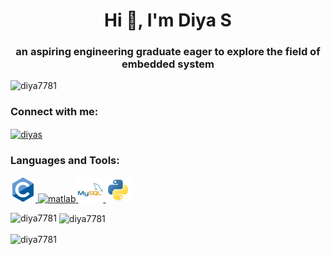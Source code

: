<h1 align="center">Hi 👋, I'm Diya S</h1>
<h3 align="center">an aspiring engineering graduate eager to explore the field of embedded system</h3>




<p align="left"> <img src="https://komarev.com/ghpvc/?username=diya7781&label=Profile%20views&color=0e75b6&style=flat" alt="diya7781" /> </p>

<h3 align="left">Connect with me:</h3>
<p align="left">
<a href="https://linkedin.com/in/diyas" target="blank"><img align="center" src="https://raw.githubusercontent.com/rahuldkjain/github-profile-readme-generator/master/src/images/icons/Social/linked-in-alt.svg" alt="diyas" height="30" width="40" /></a>
</p>

<h3 align="left">Languages and Tools:</h3>
<p align="left"> <a href="https://www.cprogramming.com/" target="_blank" rel="noreferrer"> <img src="https://raw.githubusercontent.com/devicons/devicon/master/icons/c/c-original.svg" alt="c" width="40" height="40"/> </a> <a href="https://www.mathworks.com/" target="_blank" rel="noreferrer"> <img src="https://upload.wikimedia.org/wikipedia/commons/2/21/Matlab_Logo.png" alt="matlab" width="40" height="40"/> </a> <a href="https://www.mysql.com/" target="_blank" rel="noreferrer"> <img src="https://raw.githubusercontent.com/devicons/devicon/master/icons/mysql/mysql-original-wordmark.svg" alt="mysql" width="40" height="40"/> </a> <a href="https://www.python.org" target="_blank" rel="noreferrer"> <img src="https://raw.githubusercontent.com/devicons/devicon/master/icons/python/python-original.svg" alt="python" width="40" height="40"/> </a> </p>

<p><img align="left" src="https://github-readme-stats.vercel.app/api/top-langs?username=diya7781&show_icons=true&locale=en&layout=compact" alt="diya7781" /></p>

<p>&nbsp;<img align="center" src="https://github-readme-stats.vercel.app/api?username=diya7781&show_icons=true&locale=en" alt="diya7781" /></p>

<p><img align="center" src="https://github-readme-streak-stats.herokuapp.com/?user=diya7781&" alt="diya7781" /></p>


